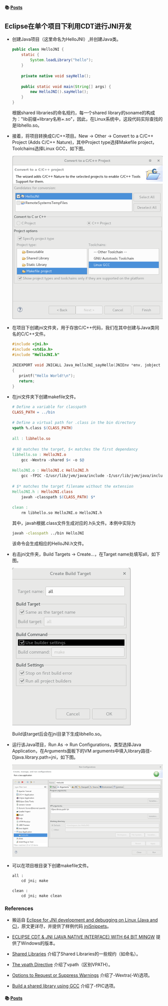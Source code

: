 #### &#x1F4DA; [Posts](../)

## Eclipse在单个项目下利用CDT进行JNI开发

- 创建Java项目（这里命名为HelloJNI）,并创建Java类。
  ```java
  public class HelloJNI {
      static {
          System.loadLibrary("hello");
      }

      private native void sayHello();

      public static void main(String[] args) {
          new HelloJNI().sayHello();
      }
  }
  ```

	根据shared libraries的命名规约，每一个shared library的soname的构成为："lib前缀+library名称+.so"，因此，在Linux系统中，这段代码实际查找的是libhello.so。

- 接着，将项目转换成C/C++项目。New -> Other -> Convert to a C/C++ Project (Adds C/C++ Nature)，其中Project type选择Makefile project，Toolchains选择Linux GCC，如下图。

	![alt text](img/Eclipse_CDT_JNI_fig_01.png)  

- 在项目下创建jni文件夹，用于存放C/C++代码，我们在其中创建与Java类同名的C/C++文件。
  ```c
  #include <jni.h>
  #include <stdio.h>
  #include "HelloJNI.h"

  JNIEXPORT void JNICALL Java_HelloJNI_sayHello(JNIEnv *env, jobject thisObj)
  {
     printf("Hello World!\n");
     return;
  }
  ```

- 在jni文件夹下创建makefile文件。
  ```makefile
  # Define a variable for classpath
  CLASS_PATH = ../bin

  # Define a virtual path for .class in the bin directory
  vpath %.class $(CLASS_PATH)

  all : libhello.so

  # $@ matches the target, $< matches the first dependancy
  libhello.so : HelloJNI.o
      gcc -Wextra -shared $< -o $@

  HelloJNI.o : HelloJNI.c HelloJNI.h
      gcc -fPIC -I/usr/lib/jvm/java/include -I/usr/lib/jvm/java/include/linux -c $< -o $@

  # $* matches the target filename without the extension
  HelloJNI.h : HelloJNI.class
      javah -classpath $(CLASS_PATH) $*

  clean :
      rm libhello.so HelloJNI.o HelloJNI.h
  ```

	其中，javah根据.class文件生成对应的.h头文件。本例中实际为
  ```bash
  javah -classpath ../bin HelloJNI
  ```

	该命令会生成相应的HelloJNI.h文件。

- 右击jni文件夹，Build Targets -> Create...，在Target name处填写all，如下图。

	![alt text](img/Eclipse_CDT_JNI_fig_02.png)  

	Build该target后会在jni目录下生成libhello.so。

- 运行该Java项目，Run As -> Run Configurations，类型选择Java Application，在Arguments面板下的VM arguments中填入library路径-Djava.library.path=jni，如下图。

	![alt text](img/Eclipse_CDT_JNI_fig_03.png)  

- 可以在项目根目录下创建makefile文件。
  ```
  all :
      cd jni; make

  clean :
      cd jni; make clean
  ```

### References

- 搬运自 [Eclipse for JNI development and debugging on Linux (Java and C)](https://developers.redhat.com/blog/2016/11/03/eclipse-for-jni-development-and-debugging-on-linux-java-and-c/)，原文更详尽，并提供了样例代码 [jniSnippets](https://github.com/LeoUfimtsev/jniSnippets)。

- [ECLIPSE CDT & JNI (JAVA NATIVE INTERFACE) WITH 64 BIT MINGW](http://www.bogotobogo.com/cplusplus/eclipse_CDT_JNI_MinGW_64bit.php) 提供了Windows的版本。

- [Shared Libraries](http://tldp.org/HOWTO/Program-Library-HOWTO/shared-libraries.html) 介绍了Shared Libraries的一些规约（如命名）。

- [The vpath Directive](https://www.gnu.org/software/make/manual/html_node/Selective-Search.html) 介绍了vpath（区别VPATH）。

- [Options to Request or Suppress Warnings](https://gcc.gnu.org/onlinedocs/gcc-4.5.1/gcc/Warning-Options.html) 介绍了-Wextra(-W)选项。

- [Build a shared library using GCC](http://www.microhowto.info/howto/build_a_shared_library_using_gcc.html) 介绍了-fPIC选项。

#### &#x1F4DA; [Posts](../)